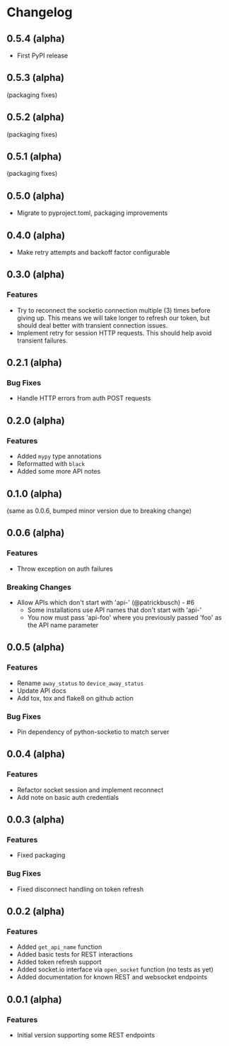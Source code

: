 # Changelog

## 0.5.4 (alpha)
* First PyPI release

## 0.5.3 (alpha)
(packaging fixes)

## 0.5.2 (alpha)
(packaging fixes)

## 0.5.1 (alpha)
(packaging fixes)

## 0.5.0 (alpha)
* Migrate to pyproject.toml, packaging improvements

## 0.4.0 (alpha)
* Make retry attempts and backoff factor configurable

## 0.3.0 (alpha)

### Features
* Try to reconnect the socketio connection multiple (3) times before giving up.
  This means we will take longer to refresh our token, but should deal better
  with transient connection issues.
* Implement retry for session HTTP requests. This should help avoid transient
  failures.

## 0.2.1 (alpha)

### Bug Fixes
* Handle HTTP errors from auth POST requests

## 0.2.0 (alpha)

### Features
* Added `mypy` type annotations
* Reformatted with `black`
* Added some more API notes

## 0.1.0 (alpha)
(same as 0.0.6, bumped minor version due to breaking change)

## 0.0.6 (alpha)

### Features
* Throw exception on auth failures

### Breaking Changes
* Allow APIs which don't start with 'api-' (@patrickbusch) - #6
  * Some installations use API names that don't start with 'api-'
  * You now must pass 'api-foo' where you previously passed 'foo' as the API
    name parameter

## 0.0.5 (alpha)

### Features
* Rename `away_status` to `device_away_status`
* Update API docs
* Add tox, tox and flake8 on github action

### Bug Fixes
* Pin dependency of python-socketio to match server

## 0.0.4 (alpha)

### Features
* Refactor socket session and implement reconnect
* Add note on basic auth credentials

## 0.0.3 (alpha)

### Features
* Fixed packaging

### Bug Fixes
* Fixed disconnect handling on token refresh

## 0.0.2 (alpha)

### Features
* Added `get_api_name` function
* Added basic tests for REST interactions
* Added token refresh support
* Added socket.io interface via `open_socket` function (no tests as yet)
* Added documentation for known REST and websocket endpoints

## 0.0.1 (alpha)

### Features
* Initial version supporting some REST endpoints
